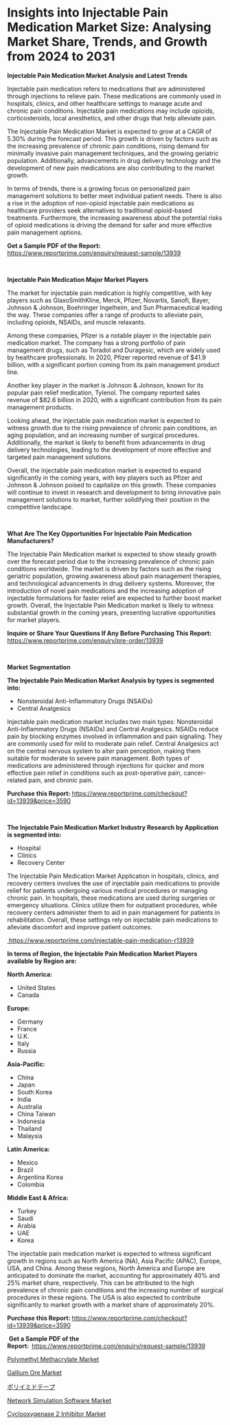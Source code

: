 <p><h1>Insights into Injectable Pain Medication Market Size: Analysing Market Share, Trends, and Growth from 2024 to 2031</h1></p><p><strong>Injectable Pain Medication Market Analysis and Latest Trends</strong></p>
<p><p>Injectable pain medication refers to medications that are administered through injections to relieve pain. These medications are commonly used in hospitals, clinics, and other healthcare settings to manage acute and chronic pain conditions. Injectable pain medications may include opioids, corticosteroids, local anesthetics, and other drugs that help alleviate pain.</p><p>The Injectable Pain Medication Market is expected to grow at a CAGR of 5.30% during the forecast period. This growth is driven by factors such as the increasing prevalence of chronic pain conditions, rising demand for minimally invasive pain management techniques, and the growing geriatric population. Additionally, advancements in drug delivery technology and the development of new pain medications are also contributing to the market growth.</p><p>In terms of trends, there is a growing focus on personalized pain management solutions to better meet individual patient needs. There is also a rise in the adoption of non-opioid injectable pain medications as healthcare providers seek alternatives to traditional opioid-based treatments. Furthermore, the increasing awareness about the potential risks of opioid medications is driving the demand for safer and more effective pain management options.</p></p>
<p><strong>Get a Sample PDF of the Report:&nbsp;</strong> <a href="https://www.reportprime.com/enquiry/request-sample/13939">https://www.reportprime.com/enquiry/request-sample/13939</a></p>
<p>&nbsp;</p>
<p><strong>Injectable Pain Medication Major Market Players</strong></p>
<p><p>The market for injectable pain medication is highly competitive, with key players such as GlaxoSmithKline, Merck, Pfizer, Novartis, Sanofi, Bayer, Johnson & Johnson, Boehringer Ingelheim, and Sun Pharmaceutical leading the way. These companies offer a range of products to alleviate pain, including opioids, NSAIDs, and muscle relaxants.</p><p>Among these companies, Pfizer is a notable player in the injectable pain medication market. The company has a strong portfolio of pain management drugs, such as Toradol and Duragesic, which are widely used by healthcare professionals. In 2020, Pfizer reported revenue of $41.9 billion, with a significant portion coming from its pain management product line.</p><p>Another key player in the market is Johnson & Johnson, known for its popular pain relief medication, Tylenol. The company reported sales revenue of $82.6 billion in 2020, with a significant contribution from its pain management products.</p><p>Looking ahead, the injectable pain medication market is expected to witness growth due to the rising prevalence of chronic pain conditions, an aging population, and an increasing number of surgical procedures. Additionally, the market is likely to benefit from advancements in drug delivery technologies, leading to the development of more effective and targeted pain management solutions.</p><p>Overall, the injectable pain medication market is expected to expand significantly in the coming years, with key players such as Pfizer and Johnson & Johnson poised to capitalize on this growth. These companies will continue to invest in research and development to bring innovative pain management solutions to market, further solidifying their position in the competitive landscape.</p></p>
<p>&nbsp;</p>
<p><strong>What Are The Key Opportunities For Injectable Pain Medication Manufacturers?</strong></p>
<p><p>The Injectable Pain Medication market is expected to show steady growth over the forecast period due to the increasing prevalence of chronic pain conditions worldwide. The market is driven by factors such as the rising geriatric population, growing awareness about pain management therapies, and technological advancements in drug delivery systems. Moreover, the introduction of novel pain medications and the increasing adoption of injectable formulations for faster relief are expected to further boost market growth. Overall, the Injectable Pain Medication market is likely to witness substantial growth in the coming years, presenting lucrative opportunities for market players.</p></p>
<p><strong>Inquire or Share Your Questions If Any Before Purchasing This Report:</strong> <a href="https://www.reportprime.com/enquiry/pre-order/13939">https://www.reportprime.com/enquiry/pre-order/13939</a></p>
<p>&nbsp;</p>
<p><strong>Market Segmentation</strong></p>
<p><strong>The Injectable Pain Medication Market Analysis by types is segmented into:</strong></p>
<p><ul><li>Nonsteroidal Anti-Inflammatory Drugs (NSAIDs)</li><li>Central Analgesics</li></ul></p>
<p><p>Injectable pain medication market includes two main types: Nonsteroidal Anti-Inflammatory Drugs (NSAIDs) and Central Analgesics. NSAIDs reduce pain by blocking enzymes involved in inflammation and pain signaling. They are commonly used for mild to moderate pain relief. Central Analgesics act on the central nervous system to alter pain perception, making them suitable for moderate to severe pain management. Both types of medications are administered through injections for quicker and more effective pain relief in conditions such as post-operative pain, cancer-related pain, and chronic pain.</p></p>
<p><strong>Purchase this Report:&nbsp;</strong><a href="https://www.reportprime.com/checkout?id=13939&price=3590">https://www.reportprime.com/checkout?id=13939&price=3590</a></p>
<p>&nbsp;</p>
<p><strong>The Injectable Pain Medication Market Industry Research by Application is segmented into:</strong></p>
<p><ul><li>Hospital</li><li>Clinics</li><li>Recovery Center</li></ul></p>
<p><p>The Injectable Pain Medication Market Application in hospitals, clinics, and recovery centers involves the use of injectable pain medications to provide relief for patients undergoing various medical procedures or managing chronic pain. In hospitals, these medications are used during surgeries or emergency situations. Clinics utilize them for outpatient procedures, while recovery centers administer them to aid in pain management for patients in rehabilitation. Overall, these settings rely on injectable pain medications to alleviate discomfort and improve patient outcomes.</p></p>
<p><a href="https://www.reportprime.com/injectable-pain-medication-r13939">&nbsp;https://www.reportprime.com/injectable-pain-medication-r13939</a></p>
<p><strong>In terms of Region, the Injectable Pain Medication Market Players available by Region are:</strong></p>
<p>
    <p> <strong> North America: </strong>
        <ul>
            <li>United States</li>
            <li>Canada</li>
        </ul>
        </p> 
    <p> <strong> Europe: </strong>
        <ul>
            <li>Germany</li>
            <li>France</li>
            <li>U.K.</li>
            <li>Italy</li>
            <li>Russia</li>
        </ul>
        </p> 
    <p> <strong> Asia-Pacific: </strong>
        <ul>
            <li>China</li>
            <li>Japan</li>
            <li>South Korea</li>
            <li>India</li>
            <li>Australia</li>
            <li>China Taiwan</li>
            <li>Indonesia</li>
            <li>Thailand</li>
            <li>Malaysia</li>
        </ul>
        </p> 
    <p> <strong> Latin America: </strong>
        <ul>
            <li>Mexico</li>
            <li>Brazil</li>
            <li>Argentina Korea</li>
            <li>Colombia</li>
        </ul>
        </p> 
    <p> <strong> Middle East & Africa: </strong>
        <ul>
            <li>Turkey</li>
            <li>Saudi</li>
            <li>Arabia</li>
            <li>UAE</li>
            <li>Korea</li>
        </ul>
    </p>
    </p>
<p><p>The injectable pain medication market is expected to witness significant growth in regions such as North America (NA), Asia Pacific (APAC), Europe, USA, and China. Among these regions, North America and Europe are anticipated to dominate the market, accounting for approximately 40% and 25% market share, respectively. This can be attributed to the high prevalence of chronic pain conditions and the increasing number of surgical procedures in these regions. The USA is also expected to contribute significantly to market growth with a market share of approximately 20%.</p></p>
<p><strong>Purchase this Report: </strong><a href="https://www.reportprime.com/checkout?id=13939&price=3590">https://www.reportprime.com/checkout?id=13939&price=3590</a></p>
<p>&nbsp;<strong>Get a Sample PDF of the Report:&nbsp;&nbsp;</strong><a href="https://www.reportprime.com/enquiry/request-sample/13939">https://www.reportprime.com/enquiry/request-sample/13939</a></p>
<p><strong></strong></p>
<p><p><a href="https://issuu.com/reportprime-2/docs/polymethyl-methacrylate-market-size-2030.pptx">Polymethyl Methacrylate Market</a></p><p><a href="https://issuu.com/reportprime-2/docs/gallium-ore-market-size-2030.pptx">Gallium Ore Market</a></p><p><a href="https://github.com/qwpelcjko9242629/Market-Research-Report-List-1/blob/main/463624424892.md">ポリイミドテープ</a></p><p><a href="https://github.com/Angelnienowdseej3e45z3p8c/Market-Research-Report-List-2/blob/main/network-simulation-software-market.md">Network Simulation Software Market</a></p><p><a href="https://github.com/brentleyjimmiealvaradoz4l1rea/Market-Research-Report-List-2/blob/main/cyclooxygenase-2-inhibitor-market.md">Cyclooxygenase 2 Inhibitor Market</a></p></p>